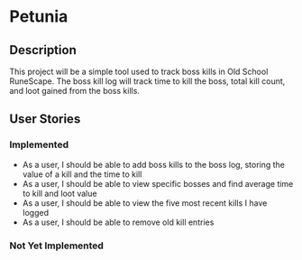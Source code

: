 # Petunia

## Description

This project will be a simple tool used to track boss kills in Old School RuneScape. 
The boss kill log will track time to kill the boss, total kill count, and loot gained from the boss kills.

## User Stories
### Implemented
 - As a user, I should be able to add boss kills to the boss log, storing the value of a kill and the time to kill
 - As a user, I should be able to view specific bosses and find average time to kill and loot value
 - As a user, I should be able to view the five most recent kills I have logged
 - As a user, I should be able to remove old kill entries
### Not Yet Implemented

